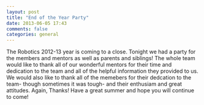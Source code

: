 ```yaml
---
layout: post
title: "End of the Year Party"
date: 2013-06-05 17:43
comments: false
categories: general
---
```


The Robotics 2012-13 year is coming to a close. Tonight we had a party for the members and mentors as well as parents and siblings! The whole team would like to thank all of our wonderful mentors for their time and dedication to the team and all of the helpful information they provided to us. We would also like to thank all of the memebers for their dedcation to the team- though sometimes it was tough- and their enthusiam and great attitudes. Again, Thanks! Have a great summer and hope you will continue to come!